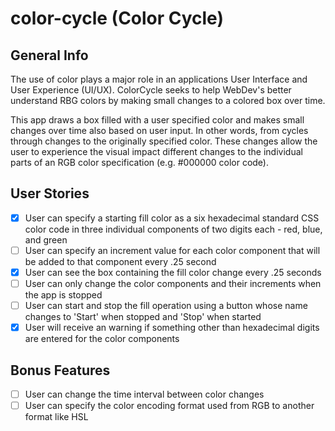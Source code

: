 # color-cycle (Color Cycle)

## General Info

The use of color plays a major role in an applications User Interface and User Experience (UI/UX). ColorCycle seeks to help WebDev's better understand RBG colors by making small changes to a colored box over time.

This app draws a box filled with a user specified color and makes small changes over time also based on user input. In other words, from cycles through changes to the originally specified color. These changes allow the user to experience the visual impact different changes to the individual parts of an RGB color specification (e.g. #000000 color code).

## User Stories

* [x] User can specify a starting fill color as a six hexadecimal standard CSS color code in three individual components of two digits each - red, blue, and green
* [ ] User can specify an increment value for each color component that will be added to that component every .25 second
* [X] User can see the box containing the fill color change every .25 seconds
* [ ] User can only change the color components and their increments when the app is stopped
* [ ] User can start and stop the fill operation using a button whose name changes to 'Start' when stopped and 'Stop' when started
* [X] User will receive an warning if something other than hexadecimal digits are entered for the color components

## Bonus Features

* [ ] User can change the time interval between color changes
* [ ] User can specify the color encoding format used from RGB to another format like HSL